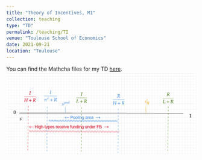 ```yaml
---
title: "Theory of Incentives, M1"
collection: teaching
type: "TD"
permalink: /teaching/TI
venue: "Toulouse School of Economics"
date: 2021-09-21
location: "Toulouse"
---
```


You can find the Mathcha files for my TD [here](https://www.mathcha.io/editor/4W95sNVtLpHpB4YxLF0BNyBYsGmy21zuydQQ19). ![](/images/IT1.jpg)
